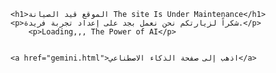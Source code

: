 <html>
<head>
    <title>WATSpace.Digital</title>
</head>
<body>

    <h1>الموقع قيد الصيانة The site Is Under Maintenance</h1>
    <p>شكراً لزيارتكم نحن نعمل بجد على إعداد تجربة فريدة.</p>
        <p>Loading,,, The Power of AI</p>


    <a href="gemini.html">اذهب إلى صفحة الذكاء الاصطناعي</a>

</body>
</html>

